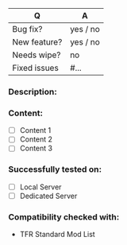 | Q | A |
| --- | --- |
| Bug fix? | yes / no |
| New feature? | yes / no |
| Needs wipe? | no <!-- set to yes if save needs to be wiped to use new feature --> |
| Fixed issues | #... <!-- #-prefixed issue number(s), if any --> |

### Description:

<!--
Write short description about this pull request
by replacing this comment block
-->

### Content:
- [ ] Content 1
- [ ] Content 2
- [ ] Content 3

<!--
Add things which are part of this pull request as checkboxes
to show if it's already finished and already part of the pull request.
-->

### Successfully tested on:
- [ ] Local Server
- [ ] Dedicated Server

<!--
As soon as you've tested your feature on the listed environment you can check the checkbox.
It has to work without any issues and errors in your own tests.
Especially if you open a PR as WIP and not after you've fully finished your work, remember to update the states accordingly.
-->

### Compatibility checked with:
* TFR Standard Mod List

<!--
Add a list of Mods you've checked. This should only contain mods which really affect the feature.
So for a feature like e.g. "hint on entering a sector area" you don't list/test compatibility with RHS, ACE, Achilles, etc.
Also listing CBA isn't necessary, as it's a general dependency in Liberation.
-->